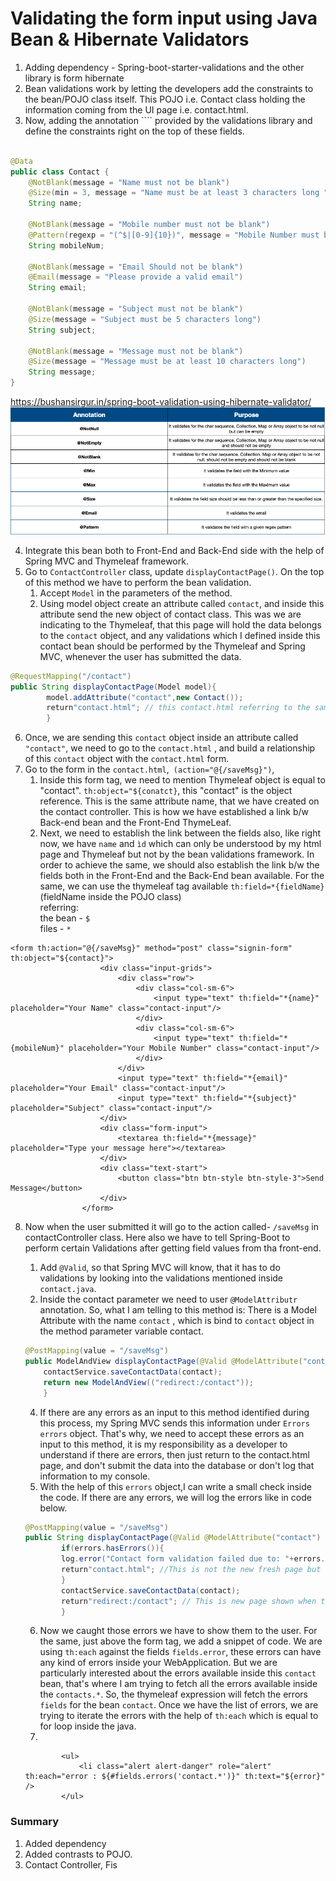 # Validating the form input using Java Bean & Hibernate Validators

1. Adding dependency - Spring-boot-starter-validations and the other library is form hibernate
2. Bean validations work by letting the developers add the constraints to the bean/POJO class itself. This POJO i.e.
   Contact class holding the information coming from the UI page i.e. contact.html.
3. Now, adding the annotation ```` provided by the validations library and define the constraints right on the top of
   these fields.

````java

@Data
public class Contact {
    @NotBlank(message = "Name must not be blank")
    @Size(min = 3, message = "Name must be at least 3 characters long ")
    String name;

    @NotBlank(message = "Mobile number must not be blank")
    @Pattern(regexp = "(^$|[0-9]{10})", message = "Mobile Number must be 10 digits")
    String mobileNum;

    @NotBlank(message = "Email Should not be blank")
    @Email(message = "Please provide a valid email")
    String email;

    @NotBlank(message = "Subject must not be blank")
    @Size(message = "Subject must be 5 characters long")
    String subject;

    @NotBlank(message = "Message must not be blank")
    @Size(message = "Message must be at least 10 characters long")
    String message;
}
````

https://bushansirgur.in/spring-boot-validation-using-hibernate-validator/
![img.png](img.png)

4. Integrate this bean both to Front-End and Back-End side with the help of Spring MVC and Thymeleaf framework.
5. Go to ``ContactController`` class, update ``displayContactPage()``. On the top of this method we have to perform the
   bean validation.
    1. Accept ``Model`` in the parameters of the method.
    2. Using model object create an attribute called ``contact``, and inside this attribute send the new object of
       contact class. This was we are indicating to the Thymeleaf, that this page will hold the data belongs to
       the ``contact`` object, and any validations which I defined inside this contact bean should be performed by the
       Thymeleaf and Spring MVC, whenever the user has submitted the data.

````java
@RequestMapping("/contact")
public String displayContactPage(Model model){
        model.addAttribute("contact",new Contact());
        return"contact.html"; // this contact.html referring to the same page not the fresh contact page.
        }
````

6. Once, we are sending this ``contact`` object inside an attribute called  ``"contact"``, we need to go to
   the ``contact.html`` , and build a relationship of this ``contact`` object with the ``contact.html`` form.
7. Go to the form in the ``contact.html``,`` (action="@{/saveMsg}")``,
    1. Inside this form tag, we need to mention Thymeleaf object is equal to "contact". ```th:object="${conatct}```,
       this "contact" is
       the object reference. This is the same attribute name, that we have created on the contact controller. This is
       how we
       have established a link b/w Back-end bean and the Front-End ThymeLeaf.
    2. Next, we need to establish the link between the fields also, like right now, we have ``name`` and ``ìd`` which
       can only be understood by my html page and Thymeleaf but not by the bean validations framework. In order to
       achieve the same, we should also establish the link b/w the fields both in the Front-End and the Back-End bean
       available. For the same, we can use the thymeleaf tag available ``th:field=*{fieldName}`` (fieldName inside the
       POJO class) <br>
       referring:  <br>
       the bean - ``$`` <br>
       files - ``*`` <br>

````thymeleafexpressions
<form th:action="@{/saveMsg}" method="post" class="signin-form" th:object="${contact}">
                    <div class="input-grids">
                        <div class="row">
                            <div class="col-sm-6">
                                <input type="text" th:field="*{name}" placeholder="Your Name" class="contact-input"/>
                            </div>
                            <div class="col-sm-6">
                                <input type="text" th:field="*{mobileNum}" placeholder="Your Mobile Number" class="contact-input"/>
                            </div>
                        </div>
                        <input type="text" th:field="*{email}" placeholder="Your Email" class="contact-input"/>
                        <input type="text" th:field="*{subject}" placeholder="Subject" class="contact-input"/>
                    </div>
                    <div class="form-input">
                        <textarea th:field="*{message}" placeholder="Type your message here"></textarea>
                    </div>
                    <div class="text-start">
                        <button class="btn btn-style btn-style-3">Send Message</button>
                    </div>
                </form>
````

8. Now when the user submitted it will go to the action called- ``/saveMsg`` in contactController class. Here also we
   have to tell Spring-Boot to perform certain Validations after getting field values from tha front-end.
    1. Add ``@Valid``, so that Spring MVC will know, that it has to do validations by looking into the validations
       mentioned inside ``contact.java``.
    2. Inside the contact parameter we need to user ``@ModelAttributr`` annotation. So, what I am telling to this method
       is: There is a Model Attribute with the name ``contact`` , which is bind to ``contact`` object in the method
       parameter variable contact.

    ````java
    @PostMapping(value = "/saveMsg")
    public ModelAndView displayContactPage(@Valid @ModelAttribute("contact") Contact contact){
        contactService.saveContactData(contact);
        return new ModelAndView(("redirect:/contact"));
        }
    ````

    4. If there are any errors as an input to this method identified during this process, my Spring MVC sends this
       information under ``Errors errors`` object. That's why, we need to accept these errors as an input to this
       method, it is my responsibility as a developer to understand if there are errors, then just return to the
       contact.html page, and don't submit the data into the database or don't log that information to my console.
    5. With the help of this ``errors`` object,I can write a small check inside the code. If there are any errors, we
       will
       log the errors like in code below.

    ````java
    @PostMapping(value = "/saveMsg")
    public String displayContactPage(@Valid @ModelAttribute("contact") Contact contact,Errors errors){  //How the fuck, this method knows about the variable coming from UI.
            if(errors.hasErrors()){
            log.error("Contact form validation failed due to: "+errors.toString());
            return"contact.html"; //This is not the new fresh page but the same page, where user was typing the information.
            }
            contactService.saveContactData(contact);
            return"redirect:/contact"; // This is new page shown when the form is submitter correctly. 
            }
    ````

    6. Now we caught those errors we have to show them to the user. For the same, just above the form tag, we add a
       snippet of code. We are using ``th:each`` against the fields ``fields.error``, these errors can have any kind of
       errors inside your WebApplication. But we are particularly interested about the errors available inside
       this ``contact`` bean, that's where I am trying to fetch all the errors available inside the ``contacts.*``. So,
       the thymeleaf expression will fetch the errors ``fields`` for the bean ``contact``. Once we have the list of
       errors, we are trying to iterate the errors with the help of ``th:each`` which is equal to for loop inside the
       java.
    7.

    ````thymeleafexpressions
            <ul>
                <li class="alert alert-danger" role="alert" th:each="error : ${#fields.errors('contact.*')}" th:text="${error}" />
            </ul>
    ````
   
### Summary
1. Added dependency
2. Added contrasts to POJO.
3. Contact Controller, Fis


   
   




